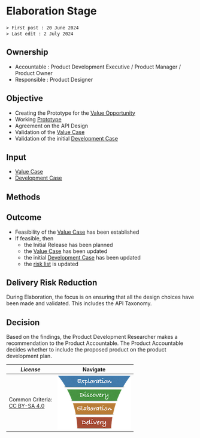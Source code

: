 # Elaboration Stage

```text
> First post : 20 June 2024
> Last edit : 2 July 2024
```

## Ownership

- Accountable : Product Development Executive / Product Manager / Product Owner
- Responsible : Product Designer

## Objective

- Creating the Prototype for the [Value Opportunity][oppo]
- Working [Prototype][proto]
- Agreement on the API Design
- Validation of the [Value Case][valcase]
- Validation of the initial [Development Case][devcase]

## Input

- [Value Case][valcase]
- [Development Case][devcase]

## Methods

## Outcome

- Feasibility of the [Value Case][valcase] has been established
- If feasible, then
  - the Initial Release has been planned
  - the [Value Case][valcase] has been updated
  - the initial [Development Case][devcase] has been updated
  - the [risk list][risks] is updated

## Delivery Risk Reduction

During Elaboration, the focus is on ensuring that all the design choices have been made and validated. This includes the API Taxonomy.

## Decision

Based on the findings, the Product Development Researcher makes a recommendation to the Product Accountable. The Product Accountable decides whether to include the proposed product on the product development plan.

| *License* | Navigate |
| - | - |
|Common Criteria:</BR>[CC BY-SA 4.0](https://creativecommons.org/licenses/by-sa/4.0/deed.en) | [![LeanUP Logo](/LeanUP/Images/leanupLogo-s.png)](/LeanUP/Stages/overview.md) |

[oppo]: /LeanUP/Artefacts/val-oppo.md
[valcase]: /LeanUP/Artefacts/val-case.md
[devcase]: /LeanUP/Artefacts/dev-case.md
[proto]: /LeanUP/Artefacts/pro-review.md
[risks]: /LeanUP/Artefacts/risklist.md
